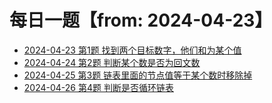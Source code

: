 # 每日一题【from: 2024-04-23】
- [2024-04-23 第1题 找到两个目标数字，他们和为某个值](./two-sum)
- [2024-04-24 第2题 判断某个数是否为回文数](./is-palindrome)
- [2024-04-25 第3题 链表里面的节点值等于某个数时移除掉](./remove-linked-list-elements)
- [2024-04-26 第4题 判断是否循环链表](./linked-list-cycle)


